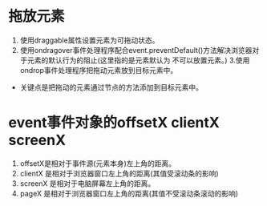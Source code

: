 # 拖放元素
1. 使用draggable属性设置元素为可拖动状态。
2. 使用ondragover事件处理程序配合event.preventDefault()方法解决浏览器对于元素的默认行为的阻止(这里指的是元素默认为
不可以放置元素。)
3.使用ondrop事件处理程序把拖动元素放到目标元素中。
  + 关键点是把拖动的元素通过节点的方法添加到目标元素中。

# event事件对象的offsetX clientX screenX 
1. offsetX是相对于事件源(元素本身)左上角的距离。
2. clientX 是相对于浏览器窗口左上角的距离(其值受滚动条的影响)
3. screenX 是相对于电脑屏幕左上角的距离。
4. pageX 是相对于浏览器窗口左上角的距离(其值不受滚动条滚动的影响)
